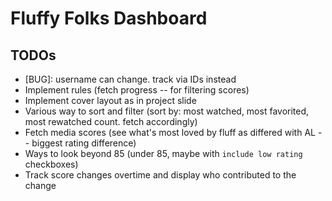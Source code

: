 # Fluffy Folks Dashboard

## TODOs

- [BUG]: username can change. track via IDs instead
- Implement rules (fetch progress -- for filtering scores)
- Implement cover layout as in project slide
- Various way to sort and filter (sort by: most watched, most favorited, most rewatched count. fetch accordingly)
- Fetch media scores (see what's most loved by fluff as differed with AL -- biggest rating difference)
- Ways to look beyond 85 (under 85, maybe with `include low rating` checkboxes)
- Track score changes overtime and display who contributed to the change
